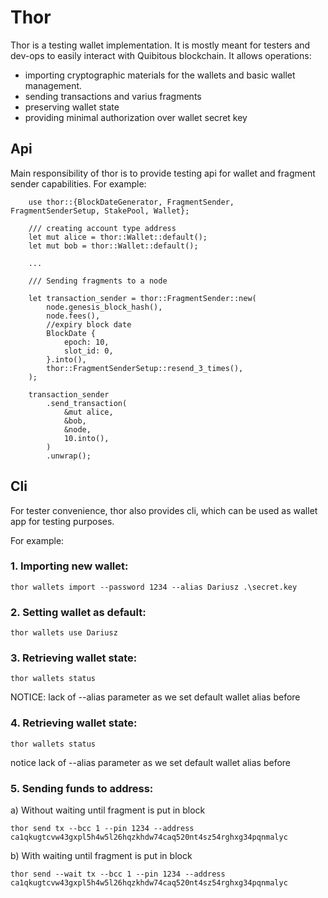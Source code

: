 # Thor

Thor is a testing wallet implementation. It is mostly meant for testers and dev-ops to easily
interact with Quibitous blockchain. It allows operations:

* importing cryptographic materials for the wallets and basic wallet management.
* sending transactions and varius fragments
* preserving wallet state
* providing minimal authorization over wallet secret key


## Api

Main responsibility of thor is to provide testing api for wallet and fragment sender capabilities.
For example:

```
    use thor::{BlockDateGenerator, FragmentSender, FragmentSenderSetup, StakePool, Wallet};

    /// creating account type address
    let mut alice = thor::Wallet::default();
    let mut bob = thor::Wallet::default();

    ...

    /// Sending fragments to a node

    let transaction_sender = thor::FragmentSender::new(
        node.genesis_block_hash(),
        node.fees(),
        //expiry block date
        BlockDate {
            epoch: 10,
            slot_id: 0,
        }.into(),
        thor::FragmentSenderSetup::resend_3_times(),
    );

    transaction_sender
        .send_transaction(
            &mut alice,
            &bob,
            &node,
            10.into(),
        )
        .unwrap();

```

## Cli

For tester convenience, thor also provides cli, which can be used as wallet app for testing purposes.

For example:

### 1. Importing new wallet:

```
thor wallets import --password 1234 --alias Dariusz .\secret.key
```

### 2. Setting wallet as default:

```
thor wallets use Dariusz
```

### 3. Retrieving wallet state:


```
thor wallets status
```
NOTICE:  lack of --alias parameter as we set default wallet alias before

### 4. Retrieving wallet state:


```
thor wallets status
```

notice lack of --alias parameter as we set default wallet alias before

### 5. Sending funds to address:

a) Without waiting until fragment is put in block
```
thor send tx --bcc 1 --pin 1234 --address ca1qkugtcvw43gxpl5h4w5l26hqzkhdw74caq520nt4sz54rghxg34pqnmalyc
```

b) With waiting until fragment is put in block

```
thor send --wait tx --bcc 1 --pin 1234 --address ca1qkugtcvw43gxpl5h4w5l26hqzkhdw74caq520nt4sz54rghxg34pqnmalyc
```
